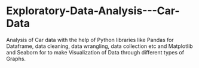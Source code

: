 # Exploratory-Data-Analysis---Car-Data
Analysis of Car data with the help of Python libraries like Pandas for Dataframe, data cleaning, data wrangling, data collection etc and Matplotlib and Seaborn for to make Visualization of Data through different types of Graphs.

